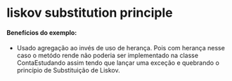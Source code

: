 # liskov substitution principle

#### Benefícios do exemplo:

- Usado agregação ao invés de uso de herança. Pois com herança nesse caso
o metódo rende não poderia ser implementado na classe ContaEstudando assim
tendo que lançar uma exceção e quebrando o princípio de Substituição de Liskov.
